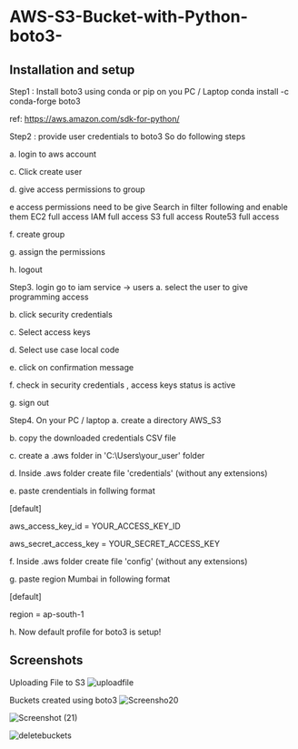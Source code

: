 # AWS-S3-Bucket-with-Python-boto3-
## Installation and setup

Step1 : Install boto3 using conda or pip on you PC / Laptop
conda install -c conda-forge boto3

ref: https://aws.amazon.com/sdk-for-python/

Step2 : provide user credentials to boto3
So do following steps

a. login to aws account

c. Click create user

d. give access permissions to group

e access permissions need to be give Search in filter following and enable them EC2 full access IAM full access S3 full access Route53 full access

f. create group

g. assign the permissions

h. logout

Step3. login go to iam service -> users
a. select the user to give programming access

b. click security credentials

c. Select access keys

d. Select use case local code

e. click on confirmation message

f. check in security credentials , access keys status is active

g. sign out

Step4. On your PC / laptop
a. create a directory AWS_S3

b. copy the downloaded credentials CSV file

c. create a .aws folder in 'C:\Users\your_user\' folder

d. Inside .aws folder create file 'credentials' (without any extensions)

e. paste crendentials in follwing format

[default]

aws_access_key_id = YOUR_ACCESS_KEY_ID

aws_secret_access_key = YOUR_SECRET_ACCESS_KEY

f. Inside .aws folder create file 'config' (without any extensions)

g. paste region Mumbai in following format

[default]

region = ap-south-1

h. Now default profile for boto3 is setup!

## Screenshots
Uploading File to S3
![uploadfile](https://github.com/harshnipane/AWS-S3-Bucket-with-Python-boto3-/assets/85990319/4e523594-1b09-413a-a77b-7416655ebab1)

Buckets created using boto3
![Screensho20](https://github.com/harshnipane/AWS-S3-Bucket-with-Python-boto3-/assets/85990319/511dc4e4-d18a-4452-95de-607d81e8d0f1)


![Screenshot (21)](https://github.com/harshnipane/AWS-S3-Bucket-with-Python-boto3-/assets/85990319/ca6727d5-7efd-4327-8e2a-e24a1fea1eb3)


![deletebuckets](https://github.com/harshnipane/AWS-S3-Bucket-with-Python-boto3-/assets/85990319/2cbaca08-0d81-410a-8896-0924b854a7db)
